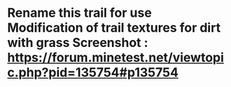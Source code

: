 Rename this trail for use
Modification of trail textures for dirt with grass
Screenshot : https://forum.minetest.net/viewtopic.php?pid=135754#p135754
======
